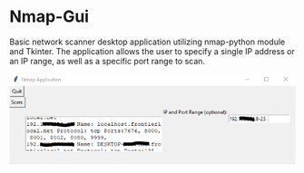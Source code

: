 # Nmap-Gui

Basic network scanner desktop application utilizing nmap-python module and Tkinter.
The application allows the user to specify a single IP address or an IP range, as well as a specific port range to scan.

![alt text](https://github.com/obvios/Nmap-Gui/blob/master/AppScreenShot.PNG)
